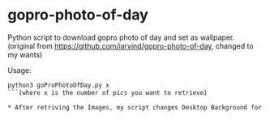 # gopro-photo-of-day
Python script to download gopro photo of day and set as wallpaper. (original from https://github.com/iarvind/gopro-photo-of-day, changed to my wants) 

Usage:
```sh
python3 goProPhotoOfDay.py x
```(where x is the number of pics you want to retrieve)

* After retriving the Images, my script changes Desktop Background for every 4 Seconds
